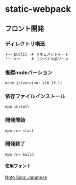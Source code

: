 # static-webpack

## フロント開発

### ディレクトリ構造

```txt
├── public  # ドキュメントルート
└── src     # コンパイル前ソース
```

### 推奨nodeバーション
```
node.js(version: v16.13.1)
```

### 依存ファイルインストール
```
npm install
```

### 開発開始
```
npm run start
```

### 開発終了
```
npm run build
```

#### 使用フォント
[Noto Sans Japanese](https://fonts.google.com/noto/specimen/Noto+Sans+JP)


